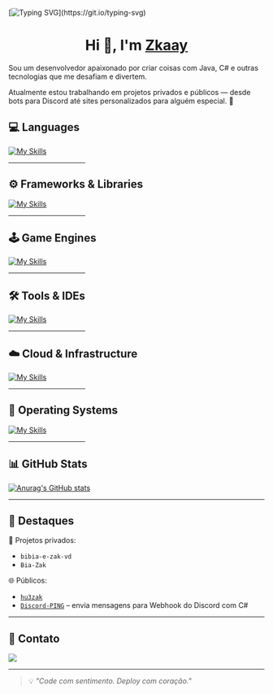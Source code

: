 [![Typing SVG](https://readme-typing-svg.demolab.com?font=Fira+Code&duration=3600&pause=3000&color=F7F7F7&width=435&lines=Welcome+to+Zkaay+GitHub+profile.)](https://git.io/typing-svg)

<h1 align="center">Hi 👋, I'm <a href="https://github.com/hu3zak" target="blank">
Zkaay</a></h1>

Sou um desenvolvedor apaixonado por criar coisas com Java, C# e outras tecnologias que me desafiam e divertem.

Atualmente estou trabalhando em projetos privados e públicos — desde bots para Discord até sites personalizados para alguém especial. 🚀

## 💻 Languages

[![My Skills](https://skillicons.dev/icons?i=js,html,css,cs,php,python,java,lua)](https://skillicons.dev)

<hr style="width: 30%; margin-left: 0;" />

## ⚙️ Frameworks & Libraries

[![My Skills](https://skillicons.dev/icons?i=react,nextjs,django,dotnet,discordjs,nodejs,npm)](https://skillicons.dev)

<hr style="width: 30%; margin-left: 0;" />

## 🕹️ Game Engines

[![My Skills](https://skillicons.dev/icons?i=unity,unreal,godot,gamemakerstudio,robloxstudio)](https://skillicons.dev)

<hr style="width: 30%; margin-left: 0;" />

## 🛠️ Tools & IDEs

[![My Skills](https://skillicons.dev/icons?i=vscode,visualstudio,pycharm,androidstudio,github,git,figma,notion,wordpress,vercel,discord,replit)](https://skillicons.dev)

<hr style="width: 30%; margin-left: 0;" />

## ☁️ Cloud & Infrastructure

[![My Skills](https://skillicons.dev/icons?i=azure,cloudflare,docker,dynamodb)](https://skillicons.dev)

<hr style="width: 30%; margin-left: 0;" />

## 🐧 Operating Systems

[![My Skills](https://skillicons.dev/icons?i=linux,ubuntu,mint,archlinux,kali)](https://skillicons.dev)

<hr style="width: 30%; margin-left: 0;" />

## 📊 GitHub Stats

[![Anurag's GitHub stats](https://github-readme-stats.vercel.app/api?username=hu3zak&show_icons=true&theme=tokyonight)](https://github.com/anuraghazra/github-readme-stats)


---

## 📂 Destaques

🔐 Projetos privados:
- `bibia-e-zak-vd`  
- `Bia-Zak`

🌐 Públicos:
- [`hu3zak`](https://github.com/hu3zak/hu3zak)
- [`Discord-PING`](https://github.com/hu3zak/Discord-PING) – envia mensagens para Webhook do Discord com C#

---

## 📱 Contato

<div>
  <a href="https://discord.com/users/1277026282185687042" target="_blank">
    <img src="https://img.shields.io/badge/Discord-7289DA?style=for-the-badge&logo=discord&logoColor=white">
  </a>
</div>

---

> 💡 *"Code com sentimento. Deploy com coração."*
